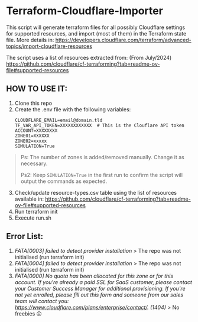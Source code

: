 # Terraform-Cloudflare-Importer

This script will generate terraform files for all possibly Cloudflare
settings for supported resources, and import (most of them) in the Terraform
state file. More details in:
https://developers.cloudflare.com/terraform/advanced-topics/import-cloudflare-resources

The script uses a list of resources extracted from: (From July/2024)
https://github.com/cloudflare/cf-terraforming?tab=readme-ov-file#supported-resources

## HOW TO USE IT:

1. Clone this repo
2. Create the .env file with the following variables:
   ```
   CLOUDFLARE_EMAIL=email@domain.tld
   TF_VAR_API_TOKEN=XXXXXXXXXXXX  # This is the Clouflare API token
   ACCOUNT=XXXXXXXX
   ZONE01=XXXXXX
   ZONE02=xxxxx
   SIMULATION=True
   ```

> Ps: The number of zones is added/removed manually. Change it as necessary.
>
> Ps2: Keep `SIMULATION=True` in the first run to confirm the script will output the commands as expected.

3. Check/update resource-types.csv table using the list of resources available in:
   https://github.com/cloudflare/cf-terraforming?tab=readme-ov-file#supported-resources
4. Run terraform init
5. Execute run.sh

## Error List:

1. *FATA[0003] failed to detect provider installation* > The repo was not initialised (run terraform init)
2. *FATA[0004] failed to detect provider installation* > The repo was not initialised (run terraform init)
3. *FATA[0000] No quota has been allocated for this zone or for this account. If you're already a paid SSL for SaaS customer, please contact your Customer Success Manager for additional provisioning. If you're not yet enrolled, please fill out this form and someone from our sales team will contact you: https://www.cloudflare.com/plans/enterprise/contact/. (1404)* > No freebies 😕
